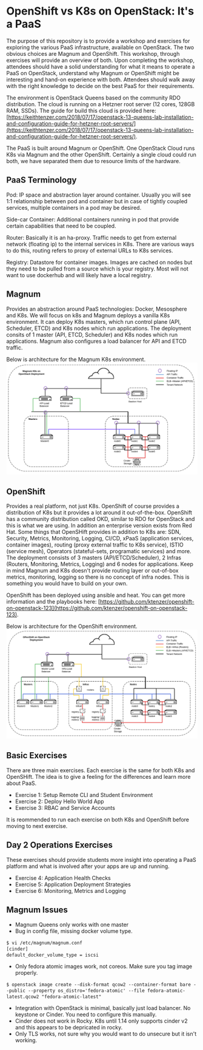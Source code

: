 # OpenShift vs K8s on OpenStack: It's a PaaS

The purpose of this repository is to provide a workshop and exercises for exploring the various PaaS infrastructure, available on OpenStack. The two obvious choices are Magnum and OpenShift. This workshop, through exercises will provide an overview of both. Upon completing the workshop, attendees should have a solid understanding for what it means to operate a PaaS on OpenStack, understand why Magnum or OpenShift might be interesting and hand-on experience with both. Attendees should walk away with the right knowledge to decide on the best PaaS for their requirements.

The environment is OpenStack Queens based on the community RDO distribution. The cloud is running on a Hetzner root server (12 cores, 128GB RAM, SSDs). The guide for build this cloud is provided here: [https://keithtenzer.com/2018/07/17/openstack-13-queens-lab-installation-and-configuration-guide-for-hetzner-root-servers/](https://keithtenzer.com/2018/07/17/openstack-13-queens-lab-installation-and-configuration-guide-for-hetzner-root-servers/).

The PaaS is built around Magnum or OpenShift. One OpenStack Cloud runs K8s via Magnum and the other OpenShift. Certainly a single cloud could run both, we have separated them due to resource limits of the hardware. 

## PaaS Terminology
Pod: IP space and abstraction layer around container. Usually you will see 1:1 relationship between pod and container but in case of tightly coupled services, multiple containers in a pod may be desired.

Side-car Container: Additional containers running in pod that provide certain capabilities that need to be coupled.

Router: Basically it is an ha-proxy. Traffic needs to get from external network (floating ip) to the internal services in K8s. There are various ways to do this, routing refers to proxy of external URLs to K8s services.

Registry: Datastore for container images. Images are cached on nodes but they need to be pulled from a source which is your registry. Most will not want to use dockerhub and will likely have a local registry.

## Magnum 
Provides an abstraction around PaaS technologies: Docker, Mesosphere and K8s. We will focus on k8s and Magnum deploys a vanilla K8s environment. It can deploy K8s masters, which run control plane (API, Scheduler, ETCD) and K8s nodes which run applications. The deployment consits of 1 master (API, ETCD, Scheduler) and K8s nodes which run applications. Magnum also configures a load balancer for API and ETCD traffic.

Below is architecture for the Magnum K8s environment.
![](images/k8s_on_openstack.png)

## OpenShift
Provides a real platform, not just K8s. OpenShift of course provides a distribution of K8s but it provides a lot around it out-of-the-box. OpenShift has a community distribution called OKD, similar to RDO for OpenStack and this is what we are using. In addition an enterprise version exists from Red Hat. Some things that OpenSHift provides in addition to K8s are: SDN, Security, Metrics, Monitoring, Logging, CI/CD, xPaaS (application services, container images), routing (proxy external traffic to K8s service), ISTIO (service mesh), Operators (stateful-sets, programatic services) and more. The deployment consists of 3 masters (API/ETCD/Scheduler), 2 Infras (Routers, Monitoring, Metrics, Logging) and 6 nodes for applications. Keep in mind Magnum and K8s doesn't provide routing layer or out-of-box metrics, monitoring, logging so there is no concept of infra nodes. This is something you would have to build on your own. 

OpenShift has been deployed using ansible and heat. You can get more information and the playbooks here: [https://github.com/ktenzer/openshift-on-openstack-123](https://github.com/ktenzer/openshift-on-openstack-123).

Below is architecture for the OpenShift environment.
![](images/openshift_on_openstack.png)

## Basic Exercises
There are three main exercises. Each exercise is the same for both K8s and OpenSHift. The idea is to give a feeling for the differences and learn more about PaaS. 

* Exercise 1: Setup Remote CLI and Student Environment
* Exercise 2: Deploy Hello World App
* Exercise 3: RBAC and Service Accounts

It is reommended to run each exercise on both K8s and OpenShift before moving to next exercise.

## Day 2 Operations Exercises
These exercises should provide students more insight into operating a PaaS platform and what is involved after your apps are up and running.

* Exercise 4: Application Health Checks
* Exercise 5: Application Deployment Strategies
* Exercise 6: Monitoring, Metrics and Logging

## Magnum Issues
* Magnum Queens only works with one master
* Bug in config file, missing docker volume type.
```
$ vi /etc/magnum/magnum.conf
[cinder]
default_docker_volume_type = iscsi
```
* Only fedora atomic images work, not coreos. Make sure you tag image properly.
```
$ openstack image create --disk-format qcow2 --container-format bare --public --property os_distro='fedora-atomic' --file fedora-atomic-latest.qcow2 "fedora-atomic-latest"
```
* Integration with OpenStack is minimal, basically just load balancer. No keystone or Cinder. You need to configure this manually.
* Cinder does not work in Rocky. K8s until 1.14 only supports cinder v2 and this appears to be depricated in rocky.
* Only TLS works, not sure why you would want to do unsecure but it isn't working.
